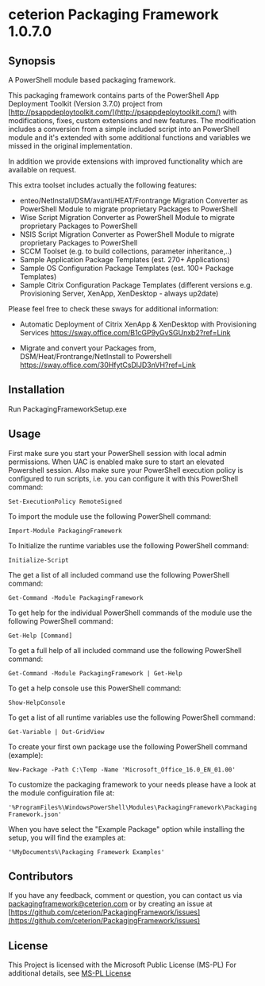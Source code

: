 # ceterion Packaging Framework 1.0.7.0

## Synopsis

A PowerShell module based packaging framework.

This packaging framework contains parts of the PowerShell App Deployment Toolkit (Version 3.7.0) project from
[http://psappdeploytoolkit.com/](http://psappdeploytoolkit.com/) with modifications, fixes, custom extensions 
and new features.
The modification includes a conversion from a simple included script into an PowerShell module and it's
extended with some additional functions and variables we missed in the original implementation.

In addition we provide extensions with improved functionality which are available on request. 

This extra toolset includes actually the following features:

- enteo/NetInstall/DSM/avanti/HEAT/Frontrange Migration Converter as PowerShell Module to migrate proprietary Packages to PowerShell
- Wise Script Migration Converter as PowerShell Module to migrate proprietary Packages to PowerShell
- NSIS Script Migration Converter as PowerShell Module to migrate proprietary Packages to PowerShell
- SCCM Toolset (e.g. to build collections, parameter inheritance,..)
- Sample Application Package Templates (est. 270+ Applications)
- Sample OS Configuration Package Templates (est. 100+ Package Templates)
- Sample Citrix Configuration Package Templates (different versions e.g. Provisioning Server, XenApp, XenDesktop -  always up2date)

Please feel free to check these sways for additional information:

- Automatic Deployment of Citrix XenApp & XenDesktop with Provisioning Services
  https://sway.office.com/B1cGP9yGvSGUnxb2?ref=Link
 
- Migrate and convert your Packages from, DSM/Heat/Frontrange/NetInstall to Powershell 
  https://sway.office.com/30HfytCsDlJD3nVH?ref=Link

## Installation

Run PackagingFrameworkSetup.exe

## Usage

First make sure you start your PowerShell session with local admin permissions.
When UAC is enabled make sure to start an elevated Powershell session.
Also make sure your PowerShell execution policy is configured to run scripts, i.e. you can configure it with this PowerShell command:

```Set-ExecutionPolicy RemoteSigned```

To import the module use the following PowerShell command:

```Import-Module PackagingFramework```

To Initialize the runtime variables use the following PowerShell command:

```Initialize-Script```

The get a list of all included command use the following PowerShell command:

```Get-Command -Module PackagingFramework```

To get help for the individual PowerShell commands of the module use the following PowerShell command:

```Get-Help [Command]```

To get a full help of all included command use the following PowerShell command:

```Get-Command -Module PackagingFramework | Get-Help```

To get a help console use this PowerShell command:

```Show-HelpConsole```

To get a list of all runtime variables use the following PowerShell command:

```Get-Variable | Out-GridView```

To create your first own package use the following PowerShell command (example):

```New-Package -Path C:\Temp -Name 'Microsoft_Office_16.0_EN_01.00'```

To customize the packaging framework to your needs please have a look at the module configuiration file at:

```'%ProgramFiles%\WindowsPowerShell\Modules\PackagingFramework\PackagingFramework.json'```

When you have select the "Example Package" option while installing the setup, you will find the examples at:

```'%MyDocuments%\Packaging Framework Examples'```

## Contributors

If you have any feedback, comment or question, you can contact us via [packagingframework@ceterion.com](mailto:packagingframework@ceterion.com) or by creating an issue at [https://github.com/ceterion/PackagingFramework/issues](https://github.com/ceterion/PackagingFramework/issues)

## License

This Project is licensed with the Microsoft Public License (MS-PL)
For additional details, see [MS-PL License](/LICENSE.txt)